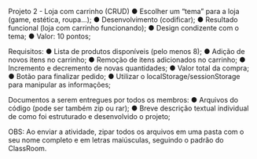 Projeto 2 - Loja com carrinho (CRUD)
● Escolher um “tema” para a loja (game, estética, roupa...);
● Desenvolvimento (codificar);
● Resultado funcional (loja com carrinho funcionando);
● Design condizente com o tema;
● Valor: 10 pontos;

Requisitos:
● Lista de produtos disponíveis (pelo menos 8);
● Adição de novos itens no carrinho;
● Remoção de itens adicionados no carrinho;
● Incremento e decremento de novas quantidades;
● Valor total da compra;
● Botão para finalizar pedido;
● Utilizar o localStorage/sessionStorage para manipular as informações;

Documentos a serem entregues por todos os membros:
● Arquivos do código (pode ser também zip ou rar);
● Breve descrição textual individual de como foi estruturado e
desenvolvido o projeto;

OBS: Ao enviar a atividade, zipar todos os arquivos em uma pasta com o seu nome completo e em letras maiúsculas, seguindo o padrão do ClassRoom.